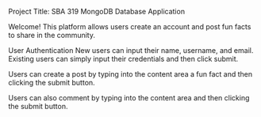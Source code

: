 Project Title: SBA 319 MongoDB Database Application

Welcome! This platform allows users create an account and post fun facts to share in the community.

User Authentication
New users can input their name, username, and email.
Existing users can simply input their credentials and then click submit.

Users can create a post by typing into the content area a fun fact and then clicking the submit button.

Users can also comment by typing into the content area and then clicking the submit button.

